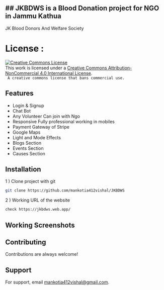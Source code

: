 ## ## JKBDWS is a Blood Donation project for NGO in Jammu Kathua 

JK Blood Donors And Welfare Society

# License :
<a rel="license" href="http://creativecommons.org/licenses/by-nc/4.0/"><img alt="Creative Commons License" style="border-width:0" src="https://i.creativecommons.org/l/by-nc/4.0/88x31.png" /></a><br />This work is licensed under a <a rel="license" href="http://creativecommons.org/licenses/by-nc/4.0/">Creative Commons Attribution-NonCommercial 4.0 International License</a>.
</br> ``` A creative commons license that bans commercial use.```
 

## Features
 
-  Login & Signup
-  Chat Bot
-  Any Volunteer Can join with Ngo
-  Responsive Fully professional working in mobiles
-  Payment Gateway of Stripe
-  Google Maps 
-  Light and Mode Effects
-  Blogs Section
-  Events Section
-  Causes Section

 
## Installation

1 ) Clone project with git

```bash
git clone https://github.com/mankotia412vishal/JKBDWS
```
2 ) Working URL of the website 
```bash
check https://jkbdws.web.app/
```
 

## Working Screenshots
 
## Contributing

Contributions are always welcome!


## Support

For support, email mankotia412vishal@gmail.com.

